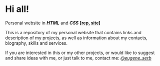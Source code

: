 # Hi all!
Personal website in ***HTML*** and ***CSS*** **[[rep](https://github.com/eugene-serb/eugene-serb.github.io/), [site](https://eugene-serb.github.io/)]**

This is a repository of my personal website that contains links and description of my projects, as well as information about my contacts, biography, skills and services.

If you are interested in this or my other projects, or would like to suggest and share ideas with me, or just talk to me, contact me: *[@eugene_serb](https://t.me/eugene_serb)*
